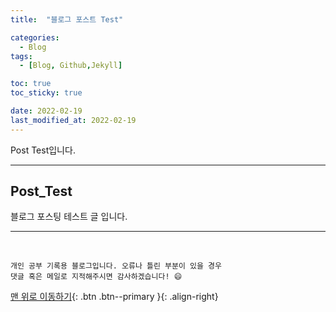 ```yaml
---
title:  "블로그 포스트 Test" 

categories:
  - Blog
tags:
  - [Blog, Github,Jekyll]

toc: true
toc_sticky: true

date: 2022-02-19
last_modified_at: 2022-02-19
---
```

Post Test입니다.

---

## Post_Test
블로그 포스팅 테스트 글 입니다.


***
<br>

    개인 공부 기록용 블로그입니다. 오류나 틀린 부분이 있을 경우 
    댓글 혹은 메일로 지적해주시면 감사하겠습니다! 😄

[맨 위로 이동하기](#){: .btn .btn--primary }{: .align-right}
